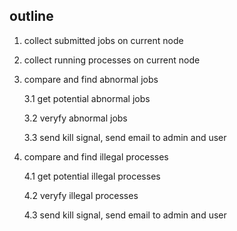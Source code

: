 outline
---
1. collect submitted jobs on current node

2. collect running processes on current node

3. compare and find abnormal jobs

    3.1 get potential abnormal jobs

    3.2 veryfy abnormal jobs

    3.3 send kill signal, send email to admin and user
4. compare and find illegal processes

    4.1 get potential illegal processes

    4.2 veryfy illegal processes

    4.3 send kill signal, send email to admin and user
